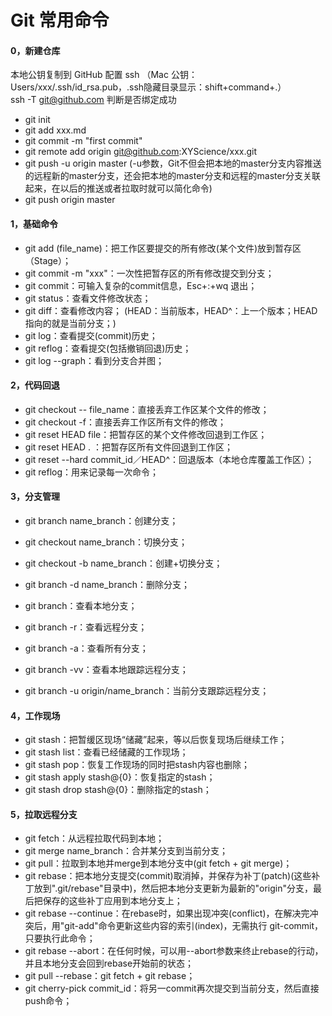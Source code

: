 # Git 常用命令    
      
#### 0，新建仓库      
本地公钥复制到 GitHub 配置 ssh （Mac 公钥：Users/xxx/.ssh/id_rsa.pub，.ssh隐藏目录显示：shift+command+.）     
ssh -T git@github.com 判断是否绑定成功     
* git init     
* git add xxx.md     
* git commit -m "first commit"     
* git remote add origin git@github.com:XYScience/xxx.git     
* git push -u origin master (-u参数，Git不但会把本地的master分支内容推送的远程新的master分支，还会把本地的master分支和远程的master分支关联起来，在以后的推送或者拉取时就可以简化命令)     
* git push origin master     

#### 1，基础命令

* git add (file_name)：把工作区要提交的所有修改(某个文件)放到暂存区（Stage）；
* git commit -m "xxx"：一次性把暂存区的所有修改提交到分支；
* git commit：可输入复杂的commit信息，Esc+:+wq 退出；
* git status：查看文件修改状态； 
* git diff：查看修改内容； (HEAD：当前版本，HEAD^：上一个版本；HEAD指向的就是当前分支；) 
* git log：查看提交(commit)历史； 
* git reflog：查看提交(包括撤销回退)历史； 
* git log --graph：看到分支合并图； 

#### 2，代码回退

* git checkout -- file_name：直接丢弃工作区某个文件的修改； 
* git checkout -f：直接丢弃工作区所有文件的修改； 
* git reset HEAD file：把暂存区的某个文件修改回退到工作区； 
* git reset HEAD . ：把暂存区所有文件回退到工作区； 
* git reset --hard commit_id／HEAD^：回退版本（本地仓库覆盖工作区）；    
* git reflog：用来记录每一次命令；

#### 3，分支管理

* git branch name_branch：创建分支； 
* git checkout name_branch：切换分支； 
* git checkout -b name_branch：创建+切换分支； 
* git branch -d name_branch：删除分支； 
* git branch：查看本地分支；
* git branch -r：查看远程分支； 
* git branch -a：查看所有分支；  

* git branch -vv：查看本地跟踪远程分支； 
* git branch -u origin/name_branch：当前分支跟踪远程分支； 

#### 4，工作现场

* git stash：把暂缓区现场“储藏”起来，等以后恢复现场后继续工作； 
* git stash list：查看已经储藏的工作现场； 
* git stash pop：恢复工作现场的同时把stash内容也删除； 
* git stash apply stash@{0}：恢复指定的stash； 
* git stash drop stash@{0}：删除指定的stash；

#### 5，拉取远程分支

* git fetch：从远程拉取代码到本地； 
* git merge name_branch：合并某分支到当前分支；
* git pull：拉取到本地并merge到本地分支中(git fetch + git merge)； 
* git rebase：把本地分支提交(commit)取消掉，并保存为补丁(patch)(这些补丁放到".git/rebase"目录中)，然后把本地分支更新为最新的"origin"分支，最后把保存的这些补丁应用到本地分支上； 
* git rebase --continue：在rebase时，如果出现冲突(conflict)，在解决完冲突后，用"git-add"命令更新这些内容的索引(index)，无需执行 git-commit，只要执行此命令； 
* git rebase --abort：在任何时候，可以用--abort参数来终止rebase的行动，并且本地分支会回到rebase开始前的状态；  
* git pull --rebase：git fetch + git rebase；
* git cherry-pick commit_id：将另一commit再次提交到当前分支，然后直接push命令；
